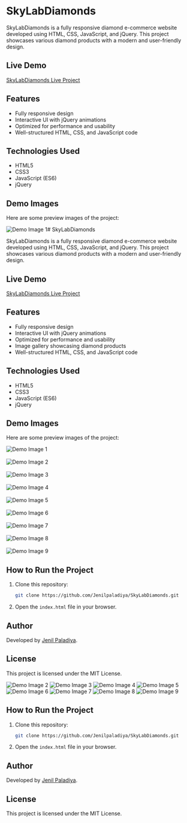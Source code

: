 # SkyLabDiamonds

SkyLabDiamonds is a fully responsive diamond e-commerce website developed using HTML, CSS, JavaScript, and jQuery. This project showcases various diamond products with a modern and user-friendly design.

## Live Demo
[SkyLabDiamonds Live Project](https://raw.githack.com/Jenilpaladiya/SkyLabDiamonds/refs/heads/main/Home.html)

## Features
- Fully responsive design
- Interactive UI with jQuery animations
- Optimized for performance and usability
- Well-structured HTML, CSS, and JavaScript code

## Technologies Used
- HTML5
- CSS3
- JavaScript (ES6)
- jQuery

## Demo Images
Here are some preview images of the project:

![Demo Image 1](skylabdiamonds/1.jpg)# SkyLabDiamonds

SkyLabDiamonds is a fully responsive diamond e-commerce website developed using HTML, CSS, JavaScript, and jQuery. This project showcases various diamond products with a modern and user-friendly design.

## Live Demo
[SkyLabDiamonds Live Project](https://raw.githack.com/Jenilpaladiya/SkyLabDiamonds/refs/heads/main/Home.html)

## Features
- Fully responsive design
- Interactive UI with jQuery animations
- Optimized for performance and usability
- Image gallery showcasing diamond products
- Well-structured HTML, CSS, and JavaScript code

## Technologies Used
- HTML5
- CSS3
- JavaScript (ES6)
- jQuery

## Demo Images
Here are some preview images of the project:

![Demo Image 1](skylabdiamonds/1.jpg)  
&nbsp;  
![Demo Image 2](skylabdiamonds/2.jpg)  
&nbsp;  
![Demo Image 3](skylabdiamonds/3.jpg)  
&nbsp;  
![Demo Image 4](skylabdiamonds/4.jpg)  
&nbsp;  
![Demo Image 5](skylabdiamonds/5.jpg)  
&nbsp;  
![Demo Image 6](skylabdiamonds/6.jpg)  
&nbsp;  
![Demo Image 7](skylabdiamonds/7.jpg)  
&nbsp;  
![Demo Image 8](skylabdiamonds/8.jpg)  
&nbsp;  
![Demo Image 9](skylabdiamonds/9.jpg)  

## How to Run the Project
1. Clone this repository:
   ```sh
   git clone https://github.com/Jenilpaladiya/SkyLabDiamonds.git
   ```
2. Open the `index.html` file in your browser.

## Author
Developed by [Jenil Paladiya](https://github.com/Jenilpaladiya).

## License
This project is licensed under the MIT License.

![Demo Image 2](skylabdiamonds/2.jpg)
![Demo Image 3](skylabdiamonds/3.jpg)
![Demo Image 4](skylabdiamonds/4.jpg)
![Demo Image 5](skylabdiamonds/5.jpg)
![Demo Image 6](skylabdiamonds/6.jpg)
![Demo Image 7](skylabdiamonds/7.jpg)
![Demo Image 8](skylabdiamonds/8.jpg)
![Demo Image 9](skylabdiamonds/9.jpg)

## How to Run the Project
1. Clone this repository:
   ```sh
   git clone https://github.com/Jenilpaladiya/SkyLabDiamonds.git
   ```
2. Open the `index.html` file in your browser.

## Author
Developed by [Jenil Paladiya](https://github.com/Jenilpaladiya).

## License
This project is licensed under the MIT License.

